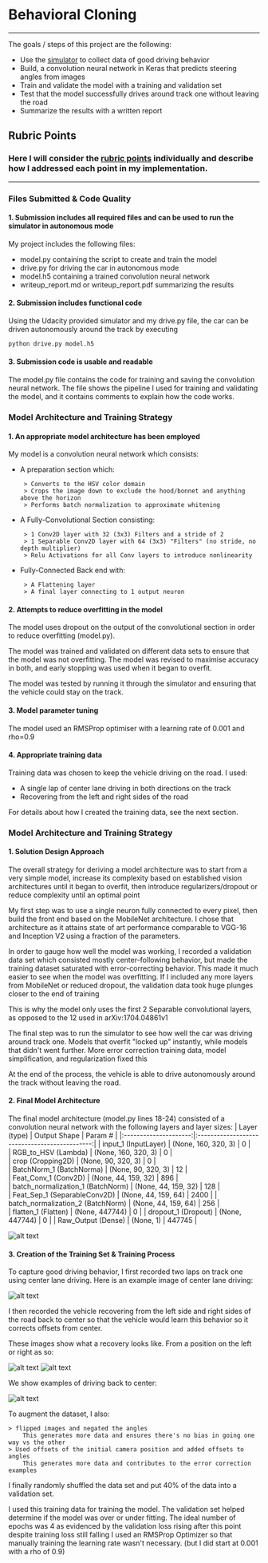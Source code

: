 # **Behavioral Cloning** 

---

The goals / steps of this project are the following:
* Use the [simulator](https://classroom.udacity.com/nanodegrees/nd013/parts/fbf77062-5703-404e-b60c-95b78b2f3f9e/modules/6df7ae49-c61c-4bb2-a23e-6527e69209ec/lessons/46a70500-493e-4057-a78e-b3075933709d/concepts/1c9f7e68-3d2c-4313-9c8d-5a9ed42583dc) to collect data of good driving behavior
* Build, a convolution neural network in Keras that predicts steering angles from images
* Train and validate the model with a training and validation set
* Test that the model successfully drives around track one without leaving the road
* Summarize the results with a written report


[//]: # (Image References)

[image1]: ./__readmeFiles__/graph.png "Model Visualization"
[image2]: ./__readmeFiles__/center_2018_01_28_12_20_31_519.jpg "Grayscaling"
[image3]: ./__readmeFiles__/center_2018_01_28_18_31_17_085.jpg "Recovery Image"
[image4]: ./__readmeFiles__/center_2018_01_28_18_32_15_379.jpg "Recovery Image"
[image5]: ./__readmeFiles__/center_2018_01_28_18_32_58_618.jpg "Recovery Image"
[image6]: ./__readmeFiles__/placeholder_small.png "Normal Image"
[image7]: ./__readmeFiles__/placeholder_small.png "Flipped Image"

## Rubric Points
### Here I will consider the [rubric points](https://review.udacity.com/#!/rubrics/432/view) individually and describe how I addressed each point in my implementation.  

---
### Files Submitted & Code Quality

#### 1. Submission includes all required files and can be used to run the simulator in autonomous mode

My project includes the following files:
* model.py containing the script to create and train the model
* drive.py for driving the car in autonomous mode
* model.h5 containing a trained convolution neural network 
* writeup_report.md or writeup_report.pdf summarizing the results

#### 2. Submission includes functional code
Using the Udacity provided simulator and my drive.py file, the car can be driven autonomously around the track by executing 
```sh
python drive.py model.h5
```

#### 3. Submission code is usable and readable

The model.py file contains the code for training and saving the convolution neural network. The file shows the pipeline I used for training and validating the model, and it contains comments to explain how the code works.

### Model Architecture and Training Strategy

#### 1. An appropriate model architecture has been employed

My model is a convolution neural network which consists:
 * A preparation section which:
 
        > Converts to the HSV color domain
        > Crops the image down to exclude the hood/bonnet and anything above the horizon
        > Performs batch normalization to approximate whitening
   
 * A Fully-Convolutional Section consisting:
 
        > 1 Conv2D layer with 32 (3x3) Filters and a stride of 2
        > 1 Separable Conv2D layer with 64 (3x3) "Filters" (no stride, no depth multiplier)
        > Relu Activations for all Conv layers to introduce nonlinearity
     
 * Fully-Connected Back end with:
        
        > A Flattening layer
        > A final layer connecting to 1 output neuron

 

#### 2. Attempts to reduce overfitting in the model

The model uses dropout on the output of the convolutional section in order to reduce overfitting (model.py). 

The model was trained and validated on different data sets to ensure that the model was not overfitting.
The model was revised to maximise accuracy in both, and early stopping was used when it began to overfit.

The model was tested by running it through the simulator and ensuring that the vehicle could stay on the track.

#### 3. Model parameter tuning

The model used an RMSProp optimiser with a learning rate of 0.001 and rho=0.9

#### 4. Appropriate training data

Training data was chosen to keep the vehicle driving on the road. I used:
 * A single lap of center lane driving in both directions on the track
 * Recovering from the left and right sides of the road 

For details about how I created the training data, see the next section. 

### Model Architecture and Training Strategy

#### 1. Solution Design Approach

The overall strategy for deriving a model architecture was to start from a very simple model, increase its complexity based on established vision architectures until it began to overfit, then introduce regularizers/dropout or reduce complexity until an optimal point

My first step was to use a single neuron fully connected to every pixel, then build the front end based on the MobileNet architecture.
I chose that architecture as it attains state of art performance comparable to VGG-16 and Inception V2 using a fraction of the parameters.
  

In order to gauge how well the model was working, I recorded a validation data set which consisted mostly center-following behavior, but made the training dataset saturated with error-correcting behavior.
This made it much easier to see when the model was overfitting.
If I included any more layers from MobileNet or reduced dropout, the validation data took huge plunges closer to the end of training 

This is why the model only uses the first 2 Separable convolutional layers, as opposed to the 12 used in arXiv:1704.04861v1


The final step was to run the simulator to see how well the car was driving around track one.
Models that overfit "locked up" instantly, while models that didn't went further.
More error correction training data, model simplification, and regularization fixed this


At the end of the process, the vehicle is able to drive autonomously around the track without leaving the road.

#### 2. Final Model Architecture

The final model architecture (model.py lines 18-24) consisted of a convolution neural network with the following layers and layer sizes:
| Layer (type)       |          Output Shape        |      Param #  | 
|:---------------------:|:---------------------------------------------:|
| input_1 (InputLayer)    |     (None, 160, 320, 3)   |    0 |         
| RGB_to_HSV (Lambda)     |     (None, 160, 320, 3)    |   0  |       
| crop (Cropping2D)       |     (None, 90, 320, 3)    |    0   |      
| BatchNorm_1 (BatchNorma) | (None, 90, 320, 3)      |  12      |  
| Feat_Conv_1 (Conv2D)    |     (None, 44, 159, 32)    |   896 |       
| batch_normalization_1 (BatchNorm) | (None, 44, 159, 32)   |    128 |       
| Feat_Sep_1 (SeparableConv2D) | (None, 44, 159, 64)   |    2400      |
| batch_normalization_2 (BatchNorm) | (None, 44, 159, 64)    |   256   |    
| flatten_1 (Flatten)         | (None, 447744)         |   0         |
| dropout_1 (Dropout)        |  (None, 447744)        |    0         |
| Raw_Output (Dense)         |  (None, 1)              |   447745    |

![alt text][image1]

#### 3. Creation of the Training Set & Training Process

To capture good driving behavior, I first recorded two laps on track one using center lane driving. Here is an example image of center lane driving:

![alt text][image2]

I then recorded the vehicle recovering from the left side and right sides of the road back to center so that the vehicle would learn this behavior so it corrects offsets from center.

These images show what a recovery looks like.
From a position on the left or right as so:

![alt text][image3]
![alt text][image4]

We show examples of driving back to center:

![alt text][image5]

To augment the dataset, I also:
    
    > flipped images and negated the angles 
        This generates more data and ensures there's no bias in going one way vs the other
    > Used offsets of the initial camera position and added offsets to angles
        This generates more data and contributes to the error correction examples



I finally randomly shuffled the data set and put 40% of the data into a validation set. 

I used this training data for training the model. 
The validation set helped determine if the model was over or under fitting.
The ideal number of epochs was 4 as evidenced by the validation loss rising after this point despite training loss still falling
I used an RMSProp Optimizer so that manually training the learning rate wasn't necessary. (but I did start at 0.001 with a  rho of 0.9)
